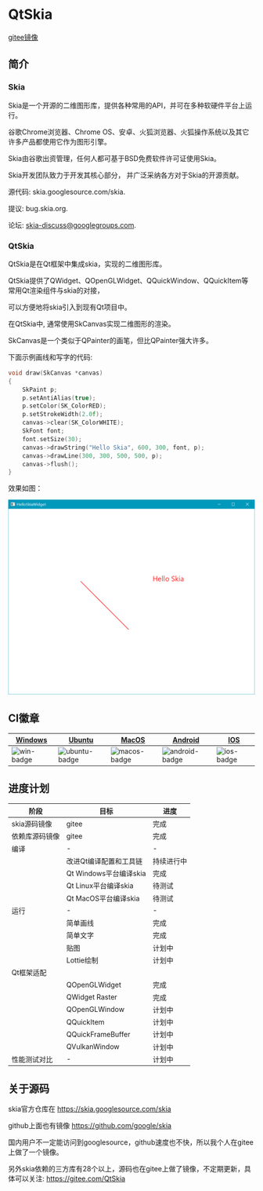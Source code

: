 # QtSkia

[gitee镜像](https://gitee.com/QtSkia/QtSkia)

## 简介

### Skia

Skia是一个开源的二维图形库，提供各种常用的API，并可在多种软硬件平台上运行。

谷歌Chrome浏览器、Chrome OS、安卓、火狐浏览器、火狐操作系统以及其它许多产品都使用它作为图形引擎。

Skia由谷歌出资管理，任何人都可基于BSD免费软件许可证使用Skia。

Skia开发团队致力于开发其核心部分， 并广泛采纳各方对于Skia的开源贡献。

源代码: skia.googlesource.com/skia.

提议: bug.skia.org.

论坛: skia-discuss@googlegroups.com.

### QtSkia

QtSkia是在Qt框架中集成skia，实现的二维图形库。

QtSkia提供了QWidget、QOpenGLWidget、QQuickWindow、QQuickItem等常用Qt渲染组件与skia的对接，

可以方便地将skia引入到现有Qt项目中。

在QtSkia中, 通常使用SkCanvas实现二维图形的渲染。

SkCanvas是一个类似于QPainter的画笔，但比QPainter强大许多。

下面示例画线和写字的代码:

```c++
void draw(SkCanvas *canvas)
{
    SkPaint p;
    p.setAntiAlias(true);
    p.setColor(SK_ColorRED);
    p.setStrokeWidth(2.0f);
    canvas->clear(SK_ColorWHITE);
    SkFont font;
    font.setSize(30);
    canvas->drawString("Hello Skia", 600, 300, font, p);
    canvas->drawLine(300, 300, 500, 500, p);
    canvas->flush();
}
```

效果如图：

![](doc/demo.png)

## CI徽章
| [Windows][win-link]| [Ubuntu][ubuntu-link]|[MacOS][macos-link]|[Android][android-link]|[IOS][ios-link]|
|---------------|---------------|-----------------|-----------------|----------------|
| ![win-badge]  | ![ubuntu-badge]      | ![macos-badge] |![android-badge]   |![ios-badge]   |


[win-link]: https://github.com/JaredTao/QtSkia/actions?query=workflow%3AWindows "WindowsAction"
[win-badge]: https://github.com/JaredTao/QtSkia/workflows/Windows/badge.svg  "Windows"

[ubuntu-link]: https://github.com/JaredTao/QtSkia/actions?query=workflow%3AUbuntu "UbuntuAction"
[ubuntu-badge]: https://github.com/JaredTao/QtSkia/workflows/Ubuntu/badge.svg "Ubuntu"

[macos-link]: https://github.com/JaredTao/QtSkia/actions?query=workflow%3AMacOS "MacOSAction"
[macos-badge]: https://github.com/JaredTao/QtSkia/workflows/MacOS/badge.svg "MacOS"

[android-link]: https://github.com/JaredTao/QtSkia/actions?query=workflow%3AAndroid "AndroidAction"
[android-badge]: https://github.com/JaredTao/QtSkia/workflows/Android/badge.svg "Android"

[ios-link]: https://github.com/JaredTao/QtSkia/actions?query=workflow%3AIOS "IOSAction"
[ios-badge]: https://github.com/JaredTao/QtSkia/workflows/IOS/badge.svg "IOS"

## 进度计划

|阶段|目标|进度|
|----|----|----|
|skia源码镜像|gitee|完成|
|依赖库源码镜像|gitee|完成|
|编译|-|-|
||改进Qt编译配置和工具链|持续进行中|
||Qt Windows平台编译skia|完成|
||Qt Linux平台编译skia|待测试|
||Qt MacOS平台编译skia|待测试|
|运行|-|-|
||简单画线|完成|
||简单文字|完成|
||贴图|计划中|
||Lottie绘制|计划中|
|Qt框架适配|||
||QOpenGLWidget|完成|
||QWidget Raster|完成|
||QOpenGLWindow|计划中|
||QQuickItem|计划中|
||QQuickFrameBuffer|计划中|
||QVulkanWindow|计划中|
|性能测试对比|-|计划中|

## 关于源码

skia官方仓库在 https://skia.googlesource.com/skia

github上面也有镜像 https://github.com/google/skia

国内用户不一定能访问到googlesource，github速度也不快，所以我个人在gitee上做了一个镜像。

另外skia依赖的三方库有28个以上，源码也在gitee上做了镜像，不定期更新，具体可以关注: https://gitee.com/QtSkia



